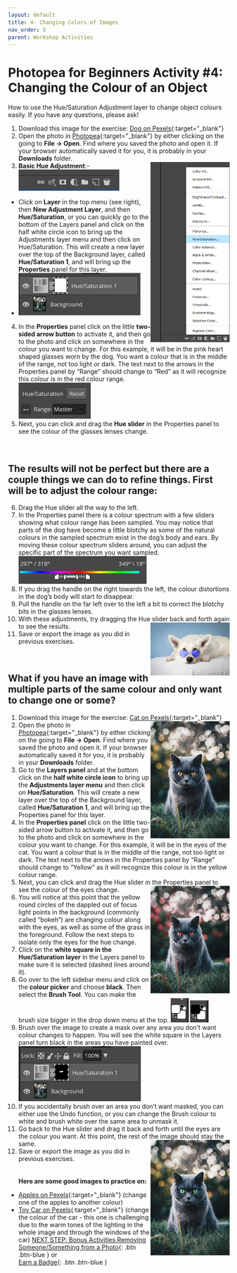 ```yaml
---
layout: default
title: 4- Changing Colors of Images
nav_order: 5
parent: Workshop Activities
---
```

# Photopea for Beginners Activity #4: Changing the Colour of an Object
How to use the Hue/Saturation Adjustment layer to change object colours easily. If you have any questions, please ask!

1. Download this image for the exercise: [Dog on Pexels](https://www.pexels.com/photo/medium-short-coated-white-dog-on-white-textile-2607544/ ){:target="_blank"}
2. Open the photo in [Photopea](https://www.photopea.com/){:target="_blank"} by either clicking on the going to **File -> Open**. Find where you saved the photo and open it. If your browser automatically saved it for you, it is probably in your **Downloads** folder.
3. **Basic Hue Adjustment**:- <img src="images/adjustmentlayerhue.png" style="float:right;width:180px;" alt="Hue Adjustment Layer">
 ![Properties Adjustment](images/adjustmentlayer1.png)
- Click on **Layer** in the top menu (see right), then **New Adjustment Layer**, and then **Hue/Saturation**, or you can quickly go to the bottom of the Layers panel and click on the half white circle icon to bring up the Adjustments layer menu and then click on Hue/Saturation. This will create a new layer over the top of the Background layer, called **Hue/Saturation 1**, and will bring up the **Properties** panel for this layer.
-  ![Layer Hue Saturation](images/huesaturation.png)
4. In the **Properties** panel click on the little **two-sided arrow button** to activate it, and then go to the photo and click on somewhere in the colour you want to change. For this example, it will be in the pink heart shaped glasses worn by the dog. You want a colour that is in the middle of the range, not too light or dark. The text next to the arrows in the Properties panel by “Range” should change to “Red” as it will recognize this colour is in the red colour range. <br>
 ![Properties Click Range](images/pickrange.png)
5. Next, you can click and drag the **Hue slider** in the Properties panel to see the colour of the glasses lenses change. <br>
<br><br>

## The results will not be perfect but there are a couple things we can do to refine things. First will be to adjust the colour range:
6. Drag the Hue slider all the way to the left.
7. In the Properties panel there is a colour spectrum with a few sliders showing what colour range has been sampled. You may notice that parts of the dog have become a little blotchy as some of the natural colours in the sampled spectrum exist in the dog’s body and ears. By moving these colour spectrum sliders around, you can adjust the specific part of the spectrum you want sampled. 
 ![Properties Spectrum](images/spectrum2.png)
8. If you drag the handle on the right towards the left, the colour distortions in the dog’s body will start to disappear.
9. Pull the handle on the far left over to the left a bit to correct the blotchy bits in the glasses lenses.
10. With these adjustments, try dragging the Hue slider back and forth again to see the results. <img src="images/dogblue.png" style="float:right;width:180px;" alt="White Dog Blue Glasses">
11. Save or export the image as you did in previous exercises.<br><br><br>

## What if you have an image with multiple parts of the same colour and only want to change one or some?
1. Download this image for the exercise: [Cat on Pexels](https://www.pexels.com/photo/selective-focus-photo-of-grey-cat-1521304/){:target="_blank"}<img src="images/cat.png" style="float:right;width:180px;" alt="Grey Cat in Grass">
2. Open the photo in [Photopea](https://www.photopea.com/){:target="_blank"} by either clicking on the going to **File -> Open**. Find where you saved the photo and open it. If your browser automatically saved it for you, it is probably in your **Downloads** folder.
3. Go to the **Layers panel** and at the bottom click on the **half white circle icon** to bring up the **Adjustments layer menu** and then click on **Hue/Saturation**. This will create a new layer over the top of the Background layer, called **Hue/Saturation 1**, and will bring up the Properties panel for this layer.
4. In the **Properties panel** click on the little two-sided arrow button to activate it, and then go to the photo and click on somewhere in the colour you want to change. For this example, it will be in the eyes of the cat. You want a colour that is in the middle of the range, not too light or dark. The text next to the arrows in the Properties panel by “Range” should change to “Yellow” as it will recognize this colour is in the yellow colour range.
5. Next, you can click and drag the Hue slider in the Properties panel to see the colour of the eyes change.<img src="images/cathue.png" style="float:right;width:180px;" alt="Grey Cat in Grass Magenta Eyes">
6. You will notice at this point that the yellow round circles of the dappled out of focus light points in the background (commonly called “bokeh”) are changing colour along with the eyes, as well as some of the grass in the foreground. Follow the next steps to isolate only the eyes for the hue change.
7. Click on the **white square in the Hue/Saturation layer** in the Layers panel to make sure it is selected (dashed lines around it).
8. Go over to the left sidebar menu and click on the **colour picker** and choose **black**. Then select the **Brush Tool**. You can make the brush size bigger in the drop down menu at the top.  ![Sidebar Colour](images/colourpicker.png) ![Sidebar Colour 2](images/colourpicker2.png)
9. Brush over the image to create a mask over any area you don’t want colour changes to happen. You will see the white square in the Layers panel turn black in the areas you have painted over.  ![Layers Mask](images/catmask.png)
10. If you accidentally brush over an area you don’t want masked, you can either use the Undo function, or you can change the Brush colour to white and brush white over the same area to unmask it.
11. Go back to the Hue slider and drag it back and forth until the eyes are the colour you want. At this point, the rest of the image should stay the same. <img src="images/catending.png" style="float:right;width:180px;" alt="Grey Cat in Grass Blue Eyes">
12. Save or export the image as you did in previous exercises.<br><br><br>
**Here are some good images to practice on:**
- [Apples on Pexels](https://www.pexels.com/photo/dried-eucalyptus-branch-and-apples-on-a-white-surface-4856745/){:target="_blank"} (change one of the apples to another colour)
- [Toy Car on Pexels](https://www.pexels.com/photo/selective-focus-photography-of-yellow-car-toy-243206/){:target="_blank"} (change the colour of the car - this one is challenging due to the warm tones of the lighting in the whole image and through the windows of the car)
[NEXT STEP: Bonus Activities Removing Someone/Something from a Photo](removing-parts-photo.html){: .btn .btn-blue } or<br>
[Earn a Badge](informal-credentials.html){: .btn .btn-blue }

